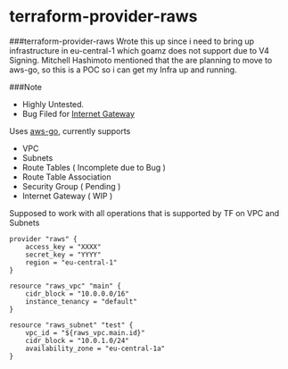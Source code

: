 # terraform-provider-raws
###terraform-provider-raws
Wrote this up since i need to bring up infrastructure in eu-central-1 which goamz does not support due to V4 Signing. Mitchell Hashimoto mentioned that the are planning to move to aws-go, so this is a POC so i can get my Infra up and running.

###Note
* Highly Untested.
* Bug Filed for [Internet Gateway]
 
Uses [aws-go], currently supports 
* VPC
* Subnets
* Route Tables ( Incomplete due to Bug )
* Route Table Association
* Security Group ( Pending )
* Internet Gateway ( WIP )

Supposed to work with all operations that is supported by TF on VPC and Subnets
```
provider "raws" {
    access_key = "XXXX"
    secret_key = "YYYY"
    region = "eu-central-1"
}

resource "raws_vpc" "main" {
    cidr_block = "10.0.0.0/16"
    instance_tenancy = "default"
}

resource "raws_subnet" "test" {
    vpc_id = "${raws_vpc.main.id}"
    cidr_block = "10.0.1.0/24"
    availability_zone = "eu-central-1a"
}
```
[aws-go]: https://github.com/stripe/aws-go
[Internet Gateway]: https://github.com/awslabs/aws-sdk-go/issues/83
